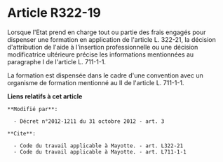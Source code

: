 # Article R322-19

Lorsque l'Etat prend en charge tout ou partie des frais engagés pour dispenser une formation en application de l'article L.
322-21, la décision d'attribution de l'aide à l'insertion professionnelle ou une décision modificatrice ultérieure précise
les informations mentionnées au paragraphe I de l'article L. 711-1-1. 

La formation est dispensée dans le cadre d'une convention avec un organisme de formation mentionné au II de l'article L.
711-1-1.

**Liens relatifs à cet article**

	**Modifié par**:

	  - Décret n°2012-1211 du 31 octobre 2012 - art. 3

	**Cite**:

	  - Code du travail applicable à Mayotte. - art. L322-21
	  - Code du travail applicable à Mayotte. - art. L711-1-1
